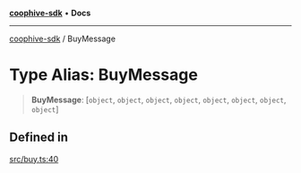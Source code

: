 [**coophive-sdk**](../README.md) • **Docs**

***

[coophive-sdk](../globals.md) / BuyMessage

# Type Alias: BuyMessage

> **BuyMessage**: [`object`, `object`, `object`, `object`, `object`, `object`, `object`, `object`]

## Defined in

[src/buy.ts:40](https://github.com/CoopHive/coophive-sdk/blob/0566794b0d4e977b07da040496c8b6dca5eb89e3/src/buy.ts#L40)
